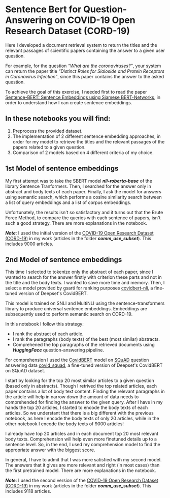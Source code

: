 # Sentence Bert for Question-Answering on COVID-19 Open Research Dataset (CORD-19) 

Here I developed a document retrieval system to return the titles and the relevant passages of scientific papers containing the answer to a given user question. 

For example, for the question *“What are the coronaviruses?”*, your system can return the paper title *“Distinct Roles for Sialoside and Protein Receptors in Coronavirus Infection”*, since this paper contains the answer to the asked question.

To achieve the goal of this exercise, I needed first to read the paper [Sentence-BERT: Sentence Embeddings using Siamese BERT-Networks](https://arxiv.org/pdf/1908.10084.pdf), in order to understand how I can create sentence embeddings.

## In these notebooks you will find:
1.  Preprocess the provided dataset.
2.  The implementation of 2 different sentence embedding approaches, in order for my model to retrieve the titles and the relevant passages of the papers related to a given question. 
3.  Comparison of 2 models based on 4 different criteria of my choice.

## 1st Model of sentence embeddings
My first attempt was to take the SBERT model ***nli-roberta-base*** of the library Sentence Tranformers. Then, I searched for the answer only in abstract and body texts of each paper. Finally, I ask the model for answers using semantic search, which performs a cosine similarity search between a list of query embeddings and a list of corpus embeddings.

Unfortunately, the results isn't so satisfactory and it turns out that the Brute Force Method, to compare the queries with each sentence of papers, isn't such a good strategy. There are more explanations in the notebook.

***Note***: I used the initial version of the [COVID-19 Open Research Dataset (CORD-19)](https://ai2-semanticscholar-cord-19.s3-us-west-2.amazonaws.com/historical_releases.html) in my work (articles in the folder ***comm_use_subset***). This includes 9000 articles.


## 2nd Model of sentence embeddings
This time I selected to tokenize only the abstract of each paper, since I wanted to search for the answer firstly with criterion these parts and not in the title and the body texts. I wanted to save more time and memory. Then, I select a model provided by gsarti for ranking purposes [covidbert-nli](https://huggingface.co/gsarti/covidbert-nli), a fine-tuned version of Deepset's CovidBERT.

This model is trained on SNLI and MultiNLI using the sentence-transformers library to produce universal sentence embeddings. Embeddings are subsequently used to perform semantic search on CORD-19.

In this notebook I follow this strategy:

* I rank the abstract of each article.
* I rank the paragraphs (body texts) of the best (most similar) abstracts.
* Comprehened the top paragraphs of the retrieved documents using ***HuggingFace*** question-answering pipeline.

For comprehension I used the [CovidBERT](https://huggingface.co/deepset/covid_bert_base) model on [SQuAD](https://rajpurkar.github.io/SQuAD-explorer/) question answering data [covid_squad](https://huggingface.co/graviraja/covid_squad), a fine-tuned version of Deepset's CovidBERT on SQuAD dataset.


I start by looking for the top 20 most similar articles to a given question (based only in abstracts). Though I retrived the top related articles, each paper contains a lot of body text content. Finding the relevant paragraphs in the article will help in narrow down the amount of data needs to comprehended for finding the answer to the given query. After I have in my hands the top 20 articles, I started to encode the body texts of each articles. So we understant that there is a big different with the previous notebook, as here I encode the body texts of only 20 articles, while in the other notebook I encode the body texts of 9000 articles!

I already have top 20 articles and in each document top 20 most relevant body texts. Comprehension will help even more finetuned details up to a sentence level. So, in the end, I used my comprehension model to find the appropriate answer with the biggest score.

In general, I have to admit that I was more satisfied with my second model. The answers that it gives are more relevant and right (in most cases) than the first pretrained model. There are more explanations in the notebook. 

***Note***: I used the second version of the [COVID-19 Open Research Dataset (CORD-19)](https://ai2-semanticscholar-cord-19.s3-us-west-2.amazonaws.com/historical_releases.html) in my work (articles in the folder ***comm_use_subset***). This includes 9118 articles.
